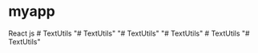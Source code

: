 # myapp
 React js
#   T e x t U t i l s  
 "# TextUtils" 
"# TextUtils" 
"# TextUtils" 
#   T e x t U t i l s  
 "# TextUtils" 
